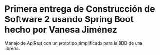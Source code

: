# Primera entrega de Construcción de Software 2 usando Spring Boot hecho por Vanesa Jiménez
Manejo de ApiRest con un prototipo simplificado para la BDD de una librería.
